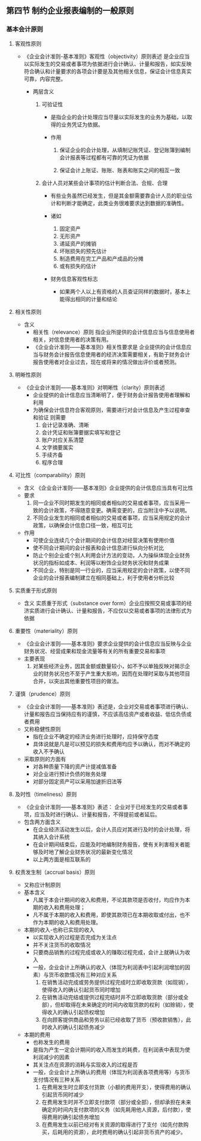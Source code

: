 ## 第四节 制约企业报表编制的一般原则

### 基本会计原则

1. 客观性原则

   + 《企业会计准则-基本准则》客观性（objectivity）原则表述 是企业应当以实际发生的交易或者事项为依据进行会计确认、计量和报告，如实反映符合确认和计量要求的各项会计要是及其他相关信息，保证会计信息真实可靠，内容完整。

     + 两层含义

       1. 可验证性
          
          + 是指企业的会计处理应当尽量以实际发生的业务为基础，以取得的业务凭证为依据。
          
          + 作用 
            
            1. 保证企业的会计处理，从填制记账凭证、登记账簿到编制会计报表等过程都有可靠的凭证为依据
            
            2. 保证会计上账证、账账、账表和账实之间的相互一致

       2. 会计人员对某些会计事项的估计判断合法、合规、合理

          + 有些业务虽然已经发生，但是其金额需要靠会计人员的职业估计和判断才能确定，此类业务很难要求达到数据的准确性。

          + 诸如
            1. 固定资产
            2. 无形资产
            3. 递延资产的摊销
            4. 坏账损失的预先估计
            5. 制造费用在完工产品和产成品的分摊
            6. 或有损失的估计
          + 财务信息客观性标志
            + 如果两个人以上有资格的人员查证同样的数据时，基本上能得出相同的计量和结论

     

2. 相关性原则 

   + 含义
     + 相关性（relevance）原则 指企业所提供的会计信息应当与信息使用者相关，对信息使用者的决策有用。
     + 《企业会计准则——基本准则》相关性要求是 企业提供的会计信息应当与财务会计报告信息使用者的经济决策需要相关，有助于财务会计报告使用者对企业过去，现在或将来的情况做出评价或者预测。

3. 明晰性原则

   + 《企业会计准则——基本准则》对明晰性（clarity）原则表述
     + 企业提供的会计信息应当清晰明了，便于财务会计报告使用者理解和利用
     + 为确保会计信息符合客观原则，需要进行对会计信息及产生过程审查和验证 则需要
       1. 会计记录准确、清晰
       2. 会计凭证和账簿要据实填写和登记
       3. 账户对应关系清楚
       4. 文字摘要属实
       5. 手续齐备
       6. 程序合理

4. 可比性（comparability）原则

   + 含义 《企业会计准则——基本准则》企业提供的会计信息应当具有可比性
   + 要求
     1.  同一企业不同时期发生的相同或者相似的交易或者事项，应当采用一致的会计政策，不得随意变更。确需变更的，应当附注中予以说明。
     2. 不同企业发生的相同或者相似的交易或者事项，应当采用规定的会计政策，以确保会计信息口径一致，相互可比
   + 作用
     + 可使企业连续几个会计期间的会计信息对经营决策有使用价值
     + 使不同会计期间的会计报表和会计信息进行纵向分析对比
     + 防止个别企业或个别人利用会计方法的变动，人为操纵体现企业财务状况的指标如成本、利润等以粉饰企业财务状况和财务成果
     + 不同企业，特别是同一行业的，应当采用规定的会计政策，以使不同企业的会计报表编制建立在相同基础上，利于使用者分析比较

5. 实质重于形式原则

   + 含义 实质重于形式（substance over form）企业应按照交易或事项的经济实质进行会计确认、计量和报告，不应仅以交易或者事项的法律形式为依据

6. 重要性（materiality）原则

   + 《企业会计准则——基本准则》要求企业提供的会计信息应当反映与企业财务状况、经营成果和现金流量等有关的所有重要交易和事项
   + 主要表现
     1. 对某些经济业务，因其金额或数量较小，如不予以单独反映对揭示企业的财务状况也不至于产生重大影响，因而在处理时采取与其他项目合并，以突出其他重要性项目的做法。

7. 谨慎（prudence）原则

   + 《企业会计准则——基本准则》表述是，企业对交易或者事项进行确认、计量和报告应当保持应有的谨慎，不应该高估资产或者收益、低估负债或者费用
   + 又称稳健性原则 
     + 指在企业不确定的经济业务进行处理时，应持保守态度
     + 具体说就是凡是可以预见的损失和费用均应予以确认，而对不确定的收入不予确认
   + 采取原则的方面有
     + 对各种质量下降的资产计提减值准备
     + 对企业进行预计负债的账务处理
     + 对部分固定资产可以采用加速折旧法等

8. 及时性（timeliness）原则

   + 《企业会计准则——基本准则》表述： 企业对于已经发生的交易或者事项，应当及时进行确认、计量和报告，不得提前或者延后。
   + 包含两方面含义
     + 在企业经济活动发生以后，会计人员应对其进行及时的会计处理，将其纳入会计系统
     + 在会计期间结束后，应能及时地编制财务报告，使有关利害相关者能够及时地了解企业财务状况的最新变化情况
     + 以上两方面是相互联系的

9. 权责发生制（accrual basis）原则

   + 又称应计制原则
   + 基本含义
     + 凡属于本会计期间的收入和费用，不论其款项是否收付，均应作为本期的收入和费用处理；
     + 凡不属于本期的收入和费用，即使其款项已在本期收取或付出，也不作为本期的收入和费用处理。
   + 本期的收入-也称已实现的收入
     + 以实现收入的过程是否完成为关注点
     + 并不关注货币的收取情况
     + 只要商品销售的过程完成或收入的赚取过程完成，会计上就确认为收入
     + 一般，企业会计上所确认的收入（体现为利润表中引起利润增加的因素）与货币收款情况有三种对应关系
       1. 在销售活动完成或劳务提供过程完成时立即收取货款（如现销），使得收入的确认引起货币同时增加
       2. 在销售活动完结或提供过程完结时并不立即收取货款（部分或全部），但却取得在未来确定的时间内收取货款的权利（如赊销），使得收入的确认引起债权增加
       3. 在向顾客提供商品和劳务以前已经收取了货币（预收款销售），此时收入的确认引起债务减少
   + 本期的费用
     + 也称发生的费用
     + 是指为产生一定会计期间的收入而发生的耗费，在利润表中表现为使利润减少的因素
     + 其关注点在资源的消耗与实现收入的过程是否
     + 一般，企业会计上所确认的费用（体现为利润表各项费用等）与货币支付情况有三种关系
       1. 在费用发生时立即支付货款（小额的费用开支），使得费用的确认引起货币同时减少
       2. 在费用发生时并不立即支付款项（部分或全部），但却承担在未来确定的时间内支付款项的义务（如先耗用他人资源，后付款），使得费用的确引起债务增加
       3. 在费用发生以前已经对有关资源的取得进行了支付（如先付款购买，后耗用的资源），此时费用的确认引起非货币资产的减少。
